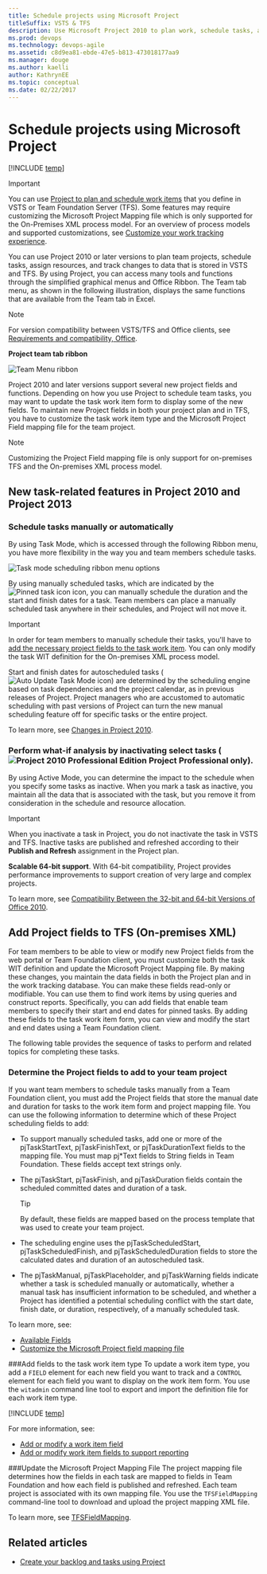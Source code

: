 ```yaml
---
title: Schedule projects using Microsoft Project
titleSuffix: VSTS & TFS
description: Use Microsoft Project 2010 to plan work, schedule tasks, assign resources, and track changes in Visual Studio Team Services & Team Foundation Server   
ms.prod: devops
ms.technology: devops-agile
ms.assetid: c8d9ea81-ebde-47e5-b813-473018177aa9
ms.manager: douge
ms.author: kaelli
author: KathrynEE
ms.topic: conceptual
ms.date: 02/22/2017  
---  
```


# Schedule projects using Microsoft Project  

[!INCLUDE [temp](../../_shared/version-vsts-tfs-all-versions.md)]


> [!IMPORTANT]  
>You can use [Project to plan and schedule work items](create-your-backlog-tasks-using-project.md) that you define in VSTS or Team Foundation Server (TFS). Some features may require customizing the Microsoft Project Mapping file which is only supported for the On-Premises XML process model. For an overview of process models and supported customizations, see [Customize your work tracking experience](../../customize/customize-work.md).  

You can use Project 2010 or later versions to plan team projects, schedule tasks, assign resources, and track changes to data that is stored in VSTS and TFS. By using Project, you can access many tools and functions through the simplified graphical menus and Office Ribbon. The Team tab menu, as shown in the following illustration, displays the same functions that are available from the Team tab in Excel.

> [!NOTE]  
>For version compatibility between VSTS/TFS and Office clients, see [Requirements and compatibility, Office](/tfs/server/compatibility#office).  
 
**Project team tab ribbon** 

![Team Menu ribbon](_img/tfs_oiproj_ribbon.png "TFS_OIProj_Ribbon")  
  
  
Project 2010 and later versions support several new project fields and functions. Depending on how you use Project to schedule team tasks, you may want to update the task work item form to display some of the new fields. To maintain new Project fields in both your project plan and in TFS, you have to customize the task work item type and the Microsoft Project Field mapping file for the team project. 

> [!NOTE]  
>Customizing the Project Field mapping file is only support for on-premises TFS and the On-premises XML process model.  
  
<a name="NewFeatures"></a> 
##  New task-related features in Project 2010 and Project 2013  
 
### Schedule tasks manually or automatically
By using Task Mode, which is accessed through the following Ribbon menu, you have more flexibility in the way you and team members schedule tasks.

![Task mode scheduling ribbon menu options](_img/tfs_oiproj_taskmode_menu.png "TFS_OIProj_TaskMode_Menu")

By using manually scheduled tasks, which are indicated by the ![Pinned task icon](_img/tfs_oiproj_pintask_icon.png "TFS_OIProj_PinTask_Icon") icon, you can manually schedule the duration and the start and finish dates for a task. Team members can place a manually scheduled task anywhere in their schedules, and Project will not move it. 

> [!IMPORTANT]  
>In order for team members to manually schedule their tasks, you'll have to [add the necessary project fields to the task work item](#download). You can only modify the task WIT definition for the On-premises XML process model.  

Start and finish dates for autoscheduled tasks (![Auto Update Task Mode icon](_img/tfs_oiproj_autoupdate_icon.png "TFS_OIProj_AutoUpdate_Icon")) are determined by the scheduling engine based on task dependencies and the project calendar, as in previous releases of Project. Project managers who are accustomed to automatic scheduling with past versions of Project can turn the new manual scheduling feature off for specific tasks or the entire project.

To learn more, see [Changes in Project 2010](http://go.microsoft.com/fwlink/?LinkId=194857).  


### Perform what-if analysis by inactivating select tasks (![Project 2010 Professional Edition](_img/tfs_oiproj_ribbon_proicon.png "TFS_OIProj_Ribbon_ProIcon") **Project Professional only**). 

By using Active Mode, you can determine the impact to the schedule when you specify some tasks as inactive. When you mark a task as inactive, you maintain all the data that is associated with the task, but you remove it from consideration in the schedule and resource allocation. 

> [!IMPORTANT]  
>When you inactivate a task in Project, you do not inactivate the task in VSTS and TFS. Inactive tasks are published and refreshed according to their **Publish and Refresh** assignment in the Project plan.   

**Scalable 64-bit support**. With 64-bit compatibility, Project provides performance improvements to support creation of very large and complex projects.

To learn more, see [Compatibility Between the 32-bit and 64-bit Versions of Office 2010](http://go.microsoft.com/fwlink/?LinkId=194863).    

<a name="download"></a>   
##  Add Project fields to TFS (On-premises XML)  

For team members to be able to view or modify new Project fields from the web portal or Team Foundation client, you must customize both the task WIT definition and update the Microsoft Project Mapping file. By making these changes, you maintain the data fields in both the Project plan and in the work tracking database. You can make these fields read-only or modifiable. You can use them to find work items by using queries and construct reports. Specifically, you can add fields that enable team members to specify their start and end dates for pinned tasks. By adding these fields to the task work item form, you can view and modify the start and end dates using a Team Foundation client.  
  
The following table provides the sequence of tasks to perform and related topics for completing these tasks.  
  
### Determine the Project fields to add to your team project

If you want team members to schedule tasks manually from a Team Foundation client, you must add the Project fields that store the manual date and duration for tasks to the work item form and project mapping file. You can use the following information to determine which of these Project scheduling fields to add:
- To support manually scheduled tasks, add one or more of the pjTaskStartText, pjTaskFinishText, or pjTaskDurationText fields to the mapping file. You must map pj\*Text fields to String fields in Team Foundation. These fields accept text strings only.
- The pjTaskStart, pjTaskFinish, and pjTaskDuration fields contain the scheduled committed dates and duration of a task. 

	> [!TIP]  
	>By default, these fields are mapped based on the process template that was used to create your team project.

- The scheduling engine uses the pjTaskScheduledStart, pjTaskScheduledFinish, and pjTaskScheduledDuration fields to store the calculated dates and duration of an autoscheduled task.
- The pjTaskManual, pjTaskPlaceholder, and pjTaskWarning fields indicate whether a task is scheduled manually or automatically, whether a manual task has insufficient information to be scheduled, and whether a Project has identified a potential scheduling conflict with the start date, finish date, or duration, respectively, of a manually scheduled task. 

To learn more, see: 
- [Available Fields](https://support.office.com/en-us/article/Available-fields-reference-615a4563-1cc3-40f4-b66f-1b17e793a460)
- [Customize the Microsoft Project field mapping file](../../customize/reference/customize-project-field-mapping-file.md)

  
###Add fields to the task work item type
To update a work item type, you add a `FIELD` element for each new field you want to track and a `CONTROL` element for each field you want to display on the work item form. You use the `witadmin` command line tool to export and import the definition file for each work item type. 
 
[!INCLUDE [temp](../../_shared/process-editor.md)]

For more information, see: 
- [Add or modify a work item field](../../customize/add-modify-field.md)
- [Add or modify work item fields to support reporting](../../customize/reference/add-or-modify-work-item-fields-to-support-reporting.md)


###Update the Microsoft Project Mapping File
The project mapping file determines how the fields in each task are mapped to fields in Team Foundation and how each field is published and refreshed. Each team project is associated with its own mapping file. You use the `TFSFieldMapping` command-line tool to download and upload the project mapping XML file.

To learn more, see [TFSFieldMapping](../../customize/reference/upload-or-download-the-microsoft-project-mapping-file.md).   
  
## Related articles
- [Create your backlog and tasks using Project](create-your-backlog-tasks-using-project.md)